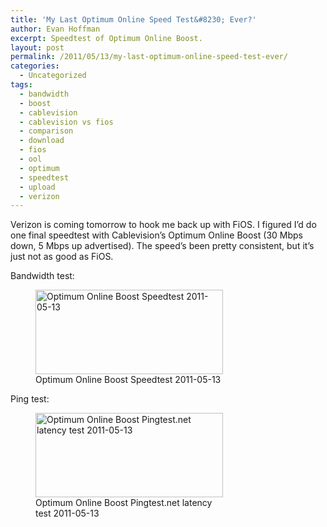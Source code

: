 ```yaml
---
title: 'My Last Optimum Online Speed Test&#8230; Ever?'
author: Evan Hoffman
excerpt: Speedtest of Optimum Online Boost.
layout: post
permalink: /2011/05/13/my-last-optimum-online-speed-test-ever/
categories:
  - Uncategorized
tags:
  - bandwidth
  - boost
  - cablevision
  - cablevision vs fios
  - comparison
  - download
  - fios
  - ool
  - optimum
  - speedtest
  - upload
  - verizon
---
```

Verizon is coming tomorrow to hook me back up with FiOS. I figured I&#8217;d do one final speedtest with Cablevision&#8217;s Optimum Online Boost (30 Mbps down, 5 Mbps up advertised). The speed&#8217;s been pretty consistent, but it&#8217;s just not as good as FiOS.

Bandwidth test:  
<figure id="attachment_1258" style="width: 300px;" class="wp-caption aligncenter"><a href="http://www.evanhoffman.com/evan/2011/05/13/my-last-optimum-online-speed-test-ever/attachment/1295149415/" onclick="_gaq.push(['_trackEvent', 'outbound-article', 'http://www.evanhoffman.com/evan/2011/05/13/my-last-optimum-online-speed-test-ever/attachment/1295149415/', '']);"  rel="attachment wp-att-1258"><img src="http://www.evanhoffman.com/evan/wp-content/uploads/2011/05/1295149415.png" alt="Optimum Online Boost Speedtest 2011-05-13" title="Optimum Online Boost Speedtest 2011-05-13" width="300" height="135" class="size-full wp-image-1258" /></a><figcaption class="wp-caption-text">Optimum Online Boost Speedtest 2011-05-13</figcaption></figure>

Ping test:  
<figure id="attachment_1261" style="width: 300px;" class="wp-caption aligncenter"><a href="http://www.evanhoffman.com/evan/2011/05/13/my-last-optimum-online-speed-test-ever/attachment/40379230/" onclick="_gaq.push(['_trackEvent', 'outbound-article', 'http://www.evanhoffman.com/evan/2011/05/13/my-last-optimum-online-speed-test-ever/attachment/40379230/', '']);"  rel="attachment wp-att-1261"><img src="http://www.evanhoffman.com/evan/wp-content/uploads/2011/05/40379230.png" alt="Optimum Online Boost Pingtest.net latency test 2011-05-13" title="Optimum Online Boost Pingtest.net latency test 2011-05-13" width="300" height="135" class="size-full wp-image-1261" /></a><figcaption class="wp-caption-text">Optimum Online Boost Pingtest.net latency test 2011-05-13</figcaption></figure>